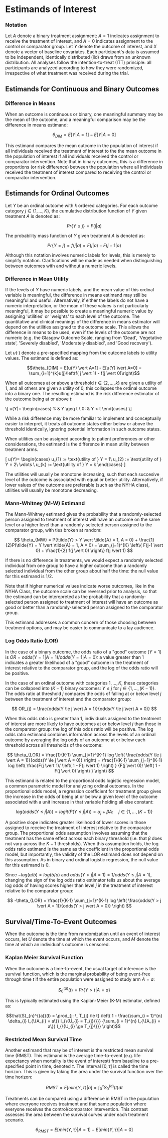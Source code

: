 # Estimands of Interest

### Notation

Let $A$ denote a binary treatment assignment: $A = 1$ indicates assignment to receive the treatment of interest, and $A = 0$ indicates assignment to the control or comparator group. Let $Y$ denote the outcome of interest, and $X$ denote a vector of baseline covariates. Each participant's data is assumed to be independent, identically distributed (iid) draws from an unknown distribution. All analyses follow the intention-to-treat (ITT) principle: all participants are analyzed according to how they were randomized, irrespective of what treatment was received during the trial. 

## Estimands for Continuous and Binary Outcomes

### Difference in Means

When an outcome is continuous or binary, one meaningful summary may be the mean of the outcome, and a meaningful comparison may be the difference in means estimand:

$$\theta_{DIM} = E[Y \vert A = 1] - E[Y \vert A = 0]$$

This estimand compares the mean outcome in the population of interest if all individuals received the treatment of interest to the the mean outcome in the population of interest if all individuals received the control or comparator intervention. Note that in binary outcomes, this is a difference in proportions (or risk difference) between the population where all individuals received the treatment of interest compared to receiving the control or comparator intervention.


## Estimands for Ordinal Outcomes

Let $Y$ be an ordinal outcome with $k$ ordered categories. For each outcome category $j \in \{1, \ldots, K\}$, the cumulative distribution function of $Y$ given treatment $A$ is denoted as:

$$Pr \left\{Y \le j\right\} = F(j \vert a)$$

The probability mass function of $Y$ given treatment $A$ is denoted as:

$$Pr \left\{Y = j\right\} = f(j \vert a) = F(j \vert a) - F(j-1 \vert a)$$ 

Although this notation involves numeric labels for levels, this is merely to simplify notation. Clarifications will be made as needed when distinguishing between outcomes with and without a numeric levels.

### Difference in Mean Utility

If the levels of $Y$ have numeric labels, and the mean value of this ordinal variable is meaningful, the difference in means estimand may still be meaningful and useful. Alternatively, if either the labels do not have a numeric interpretation, or the mean of these values is not particularly meaningful, it may be possible to create a meaningful numeric value by assigning 'utilities' or 'weights' to each level of the outcome. The quantitative and clinical meanings of the difference in means estimator will depend on the utilities assigned to the outcome scale. This allows the difference in means to be used, even if the levels of the outcome are not numeric (e.g. the Glasgow Outcome Scale, ranging from 'Dead', 'Vegetative state', 'Severely disabled', 'Moderately disabled', and 'Good recovery').

Let $u(\cdot)$ denote a pre-specified mapping from the outcome labels to utility values. The estimand is defined as:

$$\theta_{DIM} = E[u(Y) \vert A=1] - E[u(Y) \vert A=0] = \sum_{i=1}^{k}u(j)\left(f( j \vert 1) - f(j \vert 0)\right)$$

When all outcomes at or above a threshold $t \in \{2, \ldots, k\}$ are given a utility of 1, and all others are given a utility of 0, this collapses the ordinal outcome into a binary one. The resulting estimand is the risk difference estimator of the outcome being at or above $t$:

\\[
    u(Y)= 
\begin{cases}
    1: & Y \geq t \\
    0: & Y < t
\end{cases}
\\]

While a risk difference may be more familiar to implement and conceptually easier to interpret, it treats all outcome states either below or above the threshold identically, ignoring potential information in such outcome states.

When utilities can be assigned according to patient preferences or other considerations, the estimand is the difference in mean utility between treatment arms.

\[
    u(Y)= 
\begin{cases}
    u_{1} := \text{utility of } Y = 1\\
    u_{2} := \text{utility of } Y = 2\\
    \vdots \\
    u_{k} := \text{utility of } Y = k
\end{cases}
\]

The utilities will usually be monotone increasing, such that each succesive level of the outcome is associated with equal or better utility. Alternatively, if lower values of the outcome are preferable (such as the NYHA class), utilities will usually be monotone decreasing.


### Mann-Whitney (M-W) Estimand

The Mann-Whitney estimand gives the probability that a randomly-selected person assigned to treatment of interest will have an outcome on the same level or a higher level than a randomly-selected person assigned to the comparator group, with ties broken at random:

$$ \theta_{MW} = P(\tilde{Y} > Y \vert \tilde{A} = 1, A = 0) + \frac{1}{2}P(\tilde{Y} = Y \vert \tilde{A} = 1, A = 0) = \sum_{j=1}^{K} \left\{ F(j-1 \vert 0) + \frac{1}{2} f(j \vert 0) \right\} f(j \vert 1) $$

If there is no difference in treatments, we would expect a randomly selected individual from one group to have a higher outcome than a randomly selected individual from the other group about half the time: the null value for this estimand is $1/2$.

Note that if higher numerical values indicate worse outcomes, like in the NYHA Class, the outcome scale can be reversed prior to analysis, so that the estimand can be interepreted as the probability that a randomly-selected person assigned to treatment of interest will have an outcome as good or better than a randomly-selected person assigned to the comparator group.

This estimand addresses a common concern of those choosing between treatment options, and may be easier to communicate to a lay audience.


### Log Odds Ratio (LOR)

In the case of a binary outcome, the odds ratio of a "good" outcome ($Y=1$) is $OR = odds(Y = 1 \vert A = 1)/odds(Y = 1 \vert A = 0)$: a value greater than 1 indicates a greater likelihood of a "good" outcome in the treatment of interest relative to the comparator group, and the log of the odds ratio will be positive. 

In the case of an ordinal outcome with categories $1, \ldots, K$, these categories can be collapsed into $(K-1)$ binary outcomes: $Y \le j$ for $j \in \{1, \ldots, (K-1) \}$. The odds ratio at threshold $j$ compares the odds of falling at or below level $j$ between the treatment of interest and the comparator group: 

$$ OR_{j} = \frac{odds(Y \le j \vert A = 1)}{odds(Y \le j \vert A = 0)} $$

When this odds ratio is greater than 1, individuals assigned to the treatment of interest are more likely to have outcomes at or below level $j$ than those in the comparator group: the log of this odds ratio will be positive. The log odds ratio estimand combines information across the levels of an ordinal outcome by averaging the log odds of an outcome at or below each threshold across all thresholds of the outcome:

$$ \theta_{LOR} = \frac{1}{K-1} \sum_{j=1}^{K-1} log \left( \frac{odds(Y \le j \vert A = 1)}{odds(Y \le j \vert A = 0)} \right) = \frac{1}{K-1} \sum_{j=1}^{K-1} log \left( \frac{F(j \vert 1)/ \left( 1 - F(j \vert 1) \right) } {F(j \vert 0)/ \left( 1 - F(j \vert 0) \right) } \right) $$

This estimand is related to the proportional odds logistic regression model, a common parametric model for analyzing ordinal outcomes. In the proportional odds model, a regression coefficient for treatment group gives the increase in the odds of being at or below a given level of the outcome associated with a unit increase in that variable holding all else constant:

$$ log(odds(Y \le j \vert A)) = logit \left(P(Y \le j \vert A) \right) =  \alpha_{j} + \beta A: \quad j \in \{1, \ldots, (K-1)\} $$

A positive slope indicates greater likelihood of lower scores in those assigned to receive the treatment of interest relative to the comparator group. The proportional odds assumption involves assuming that the treatment has the same effect across each binary threshold (i.e. that $\beta$ does not vary across the $K-1$ thresholds). When this assumption holds, the log odds ratio estimand is the same as the coefficient in the proportional odds model, but importantly, the validity of the LOR estimand does not depend on this assumption. As in binary and ordinal logistic regression, the null value for this estimand is 0.


Since $-log(a/b) = log(b/a)$ and $odds(Y > j \vert A = 1) = 1/odds(Y \le j \vert A = 1)$, changing the sign of the log odds ratio estimator tells us about the average log odds of having scores higher than level $j$ in the treatment of interest relative to the comparator group:

$$ -\theta_{LOR} = \frac{1}{K-1} \sum_{j=1}^{K-1} log \left( \frac{odds(Y > j \vert A = 1)}{odds(Y > j \vert A = 0)} \right) $$


## Survival/Time-To-Event Outcomes

When the outcome is the time from randomization until an event of interest occurs, let $U$ denote the time at which the event occurs, and $M$ denote the time at which an individual's outcome is censored.

### Kaplan Meier Survival Function

When the outcome is a time-to-event, the usual target of inference is the survival function, which is the marginal probability of being event-free through time $t$ if the entire population were assigned to study arm $A = a$:

$$S_{0}^{(a)}(t) = Pr\{Y > t \vert A = a\}$$

This is typically estimated using the Kaplan-Meier (K-M) estimator, defined as:

$$\hat{S}_{n}^{(a)}(t) = \prod_{j: \, T_{j} \le t} \left( 1 - \frac{\sum_{i = 1}^{n} \delta_{i} I_{\{A_{i} = a\}} I_{\{U_{i} = T_{j}\}}} {\sum_{i = 1}^{n} I_{\{A_{i} = a\}} I_{\{U_{i} \ge T_{j}\}}} \right)$$


### Restricted Mean Survival Time

Another estimand that may be of interest is the restricted mean survival time (RMST). This estimand is the average time-to-event (e.g. life expectancy when mortality is the event of interest) from baseline to a pre-specified point in time, denoted $\tau$. The interval $[0, \tau]$ is called the time horizon. This is given by taking the area under the survival function over the time horizon:

$$RMST = E[min\{ Y, \tau \} \vert a] = \int_{0}^{\tau} S_{0}^{(a)}(t) dt$$

Treatments can be compared using a difference in RMST in the population where everyone receives treatment and that same population where everyone receives the control/comparator intervention. This contrast assesses the area between the survival curves under each treatment scenario.

$$\theta_{RMST} = E[min\{ Y, \tau \} \vert A = 1] - E[min\{ Y, \tau \} \vert A = 0]$$
